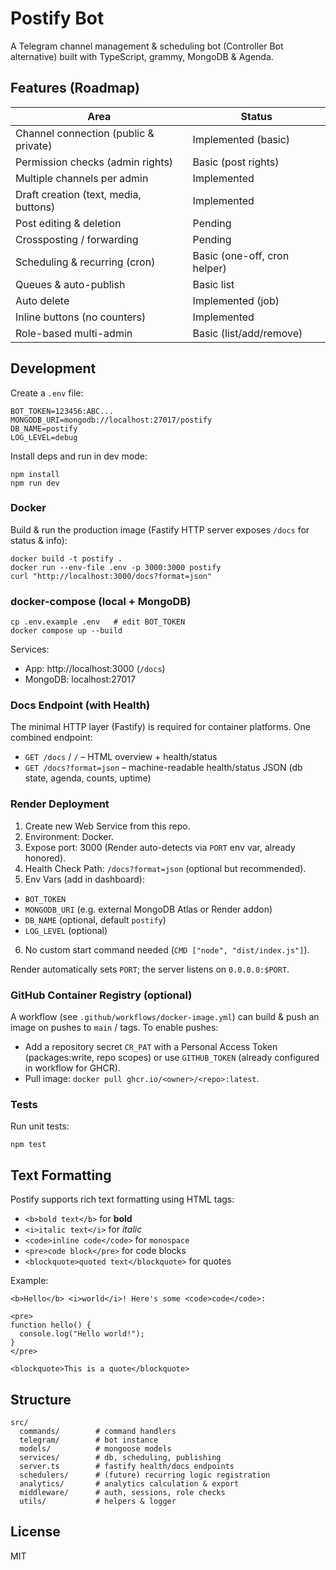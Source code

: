 # Postify Bot

A Telegram channel management & scheduling bot (Controller Bot alternative) built with TypeScript, grammy, MongoDB & Agenda.

## Features (Roadmap)

| Area                                  | Status                       |
| ------------------------------------- | ---------------------------- |
| Channel connection (public & private) | Implemented (basic)          |
| Permission checks (admin rights)      | Basic (post rights)          |
| Multiple channels per admin           | Implemented                  |
| Draft creation (text, media, buttons) | Implemented                  |
| Post editing & deletion               | Pending                      |
| Crossposting / forwarding             | Pending                      |
| Scheduling & recurring (cron)         | Basic (one-off, cron helper) |
| Queues & auto-publish                 | Basic list                   |
| Auto delete                           | Implemented (job)            |
| Inline buttons (no counters)          | Implemented                  |
| Role-based multi-admin                | Basic (list/add/remove)      |

## Development

Create a `.env` file:

```
BOT_TOKEN=123456:ABC...
MONGODB_URI=mongodb://localhost:27017/postify
DB_NAME=postify
LOG_LEVEL=debug
```

Install deps and run in dev mode:

```
npm install
npm run dev
```

### Docker

Build & run the production image (Fastify HTTP server exposes `/docs` for status & info):

```
docker build -t postify .
docker run --env-file .env -p 3000:3000 postify
curl "http://localhost:3000/docs?format=json"
```

### docker-compose (local + MongoDB)

```
cp .env.example .env   # edit BOT_TOKEN
docker compose up --build
```

Services:
* App: http://localhost:3000 (`/docs`)
* MongoDB: localhost:27017

### Docs Endpoint (with Health)

The minimal HTTP layer (Fastify) is required for container platforms. One combined endpoint:

* `GET /docs` / `/` – HTML overview + health/status
* `GET /docs?format=json` – machine-readable health/status JSON (db state, agenda, counts, uptime)

### Render Deployment

1. Create new Web Service from this repo.
2. Environment: Docker.
3. Expose port: 3000 (Render auto-detects via `PORT` env var, already honored).
4. Health Check Path: `/docs?format=json` (optional but recommended).
5. Env Vars (add in dashboard):
  * `BOT_TOKEN`
  * `MONGODB_URI` (e.g. external MongoDB Atlas or Render addon)
  * `DB_NAME` (optional, default `postify`)
  * `LOG_LEVEL` (optional)
6. No custom start command needed (`CMD ["node", "dist/index.js"]`).

Render automatically sets `PORT`; the server listens on `0.0.0.0:$PORT`.

### GitHub Container Registry (optional)

A workflow (see `.github/workflows/docker-image.yml`) can build & push an image on pushes to `main` / tags. To enable pushes:
* Add a repository secret `CR_PAT` with a Personal Access Token (packages:write, repo scopes) or use `GITHUB_TOKEN` (already configured in workflow for GHCR).
* Pull image: `docker pull ghcr.io/<owner>/<repo>:latest`.

### Tests

Run unit tests:

```
npm test
```

## Text Formatting

Postify supports rich text formatting using HTML tags:

- `<b>bold text</b>` for **bold**
- `<i>italic text</i>` for *italic*  
- `<code>inline code</code>` for `monospace`
- `<pre>code block</pre>` for code blocks
- `<blockquote>quoted text</blockquote>` for quotes

Example:
```
<b>Hello</b> <i>world</i>! Here's some <code>code</code>:

<pre>
function hello() {
  console.log("Hello world!");
}
</pre>

<blockquote>This is a quote</blockquote>
```

## Structure

```
src/
  commands/        # command handlers
  telegram/        # bot instance
  models/          # mongoose models
  services/        # db, scheduling, publishing
  server.ts        # fastify health/docs endpoints
  schedulers/      # (future) recurring logic registration
  analytics/       # analytics calculation & export
  middleware/      # auth, sessions, role checks
  utils/           # helpers & logger
```

## License

MIT
